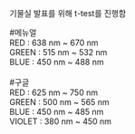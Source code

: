 기물실 발표를 위해 t-test를 진행함

#메뉴얼 <br>
RED : 638 nm ~ 670 nm <br>
GREEN : 515 nm ~ 532 nm<br>
BLUE : 450 nm ~ 488 nm <br>
<br>
#구글 <br>
RED : 625 nm ~ 750 nm <br>
GREEN : 500 nm ~ 565 nm<br>
BLUE : 450 nm ~ 485 nm <br>
VIOLET : 380 nm ~ 450 nm <br>
